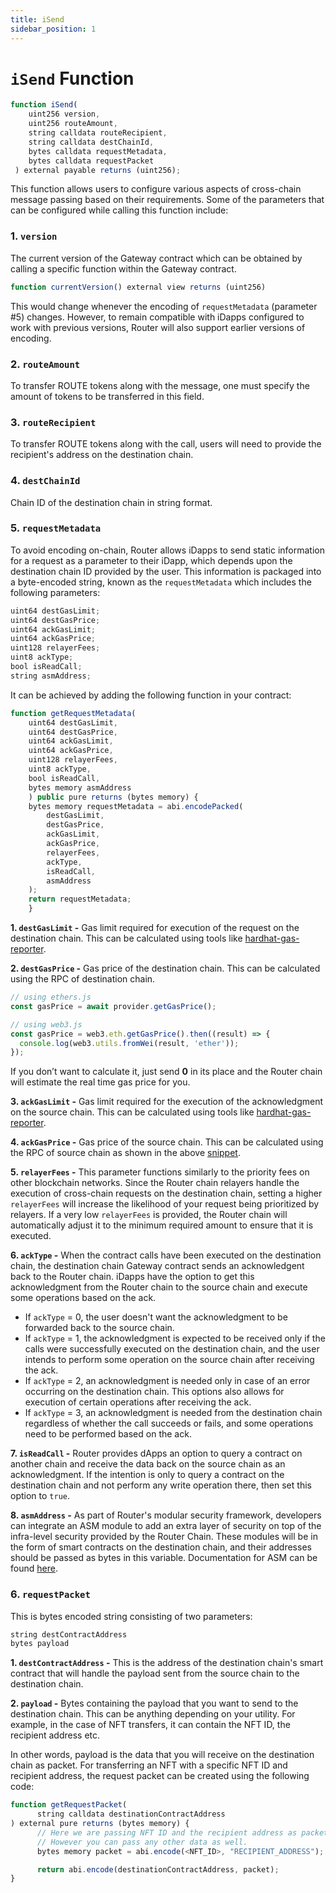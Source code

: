 ```yaml
---
title: iSend
sidebar_position: 1
---
```


# `iSend` Function

```javascript
function iSend(
    uint256 version,
    uint256 routeAmount,
    string calldata routeRecipient,
    string calldata destChainId,
    bytes calldata requestMetadata,
    bytes calldata requestPacket
 ) external payable returns (uint256);
```

This function allows users to configure various aspects of cross-chain message passing based on their requirements. Some of the parameters that can be configured while calling this function include:

### 1. `version`

The current version of the Gateway contract which can be obtained by calling a specific function within the Gateway contract.

```javascript
function currentVersion() external view returns (uint256)
```

This would change whenever the encoding of `requestMetadata` (parameter #5) changes. However, to remain compatible with iDapps configured to work with previous versions, Router will also support earlier versions of encoding.

### 2. `routeAmount`

To transfer ROUTE tokens along with the message, one must specify the amount of tokens to be transferred in this field.

### 3. `routeRecipient`

To transfer ROUTE tokens along with the call, users will need to provide the recipient's address on the destination chain.

### 4. `destChainId`

Chain ID of the destination chain in string format.

### 5. `requestMetadata`

To avoid encoding on-chain, Router allows iDapps to send static information for a request as a parameter to their iDapp, which depends upon the destination chain ID provided by the user. This information is packaged into a byte-encoded string, known as the `requestMetadata` which includes the following parameters:

```javascript
uint64 destGasLimit;
uint64 destGasPrice;
uint64 ackGasLimit;
uint64 ackGasPrice;
uint128 relayerFees;
uint8 ackType;
bool isReadCall;
string asmAddress;
```

It can be achieved by adding the following function in your contract:

```javascript
function getRequestMetadata(
    uint64 destGasLimit,
    uint64 destGasPrice,
    uint64 ackGasLimit,
    uint64 ackGasPrice,
    uint128 relayerFees,
    uint8 ackType,
    bool isReadCall,
    bytes memory asmAddress
    ) public pure returns (bytes memory) {
    bytes memory requestMetadata = abi.encodePacked(
        destGasLimit,
        destGasPrice,
        ackGasLimit,
        ackGasPrice,
        relayerFees,
        ackType,
        isReadCall,
        asmAddress
    );
    return requestMetadata;
    }
```

**1. `destGasLimit` -** Gas limit required for execution of the request on the destination chain. This can be calculated using tools like [hardhat-gas-reporter](https://www.npmjs.com/package/hardhat-gas-reporter).

**2. `destGasPrice` -** Gas price of the destination chain. This can be calculated using the RPC of destination chain.

   ```jsx
   // using ethers.js
   const gasPrice = await provider.getGasPrice();

   // using web3.js
   const gasPrice = web3.eth.getGasPrice().then((result) => {
     console.log(web3.utils.fromWei(result, 'ether'));
   });
   ```

   If you don’t want to calculate it, just send **0** in its place and the Router chain will estimate the real time gas price for you.

**3. `ackGasLimit` -** Gas limit required for the execution of the acknowledgment on the source chain. This can be calculated using tools like [hardhat-gas-reporter](https://www.npmjs.com/package/hardhat-gas-reporter).

**4. `ackGasPrice` -** Gas price of the source chain. This can be calculated using the RPC of source chain as shown in the above [snippet](#5-requestmetadata).

**5. `relayerFees` -** This parameter functions similarly to the priority fees on other blockchain networks. Since the Router chain relayers handle the execution of cross-chain requests on the destination chain, setting a higher `relayerFees` will increase the likelihood of your request being prioritized by relayers. If a very low `relayerFees` is provided, the Router chain will automatically adjust it to the minimum required amount to ensure that it is executed. 

**6. `ackType` -** When the contract calls have been executed on the destination chain, the destination chain Gateway contract sends an acknowledgent back to the Router chain. iDapps have the option to get this acknowledgment from the Router chain to the source chain and execute some operations based on the ack.
   - If `ackType` = 0, the user doesn't want the acknowledgment to be forwarded back to the source chain.
   - If `ackType` = 1, the acknowledgment is expected to be received only if the calls were successfully executed on the destination chain, and the user intends to perform some operation on the source chain after receiving the ack.
   - If `ackType` = 2, an acknowledgment is needed only in case of an error occurring on the destination chain. This options also allows for execution of certain operations after receiving the ack.
   - If `ackType` = 3, an acknowledgment is needed from the destination chain regardless of whether the call succeeds or fails, and some operations need to be performed based on the ack. 

**7. `isReadCall` -** Router provides dApps an option to query a contract on another chain and receive the data back on the source chain as an acknowledgment. If the intention is only to query a contract on the destination chain and not perform any write operation there, then set this option to `true`.

**8. `asmAddress` -** As part of Router's modular security framework, developers can integrate an ASM module to add an extra layer of security on top of the infra-level security provided by the Router Chain. These modules will be in the form of smart contracts on the destination chain, and their addresses should be passed as bytes in this variable. Documentation for ASM can be found [here](../../key-concepts/additional-security-modules).

### 6. `requestPacket`

This is bytes encoded string consisting of two parameters:

```javascript
string destContractAddress
bytes payload
```

**1. `destContractAddress` -** This is the address of the destination chain's smart contract that will handle the payload sent from the source chain to the destination chain.

**2. `payload` -** Bytes containing the payload that you want to send to the destination chain. This can be anything depending on your utility. For example, in the case of NFT transfers, it can contain the NFT ID, the recipient address etc. 


In other words, payload is the data that you will receive on the destination chain as packet. For transferring an NFT with a specific NFT ID and recipient address, the request packet can be created using the following code:

   ```javascript
   function getRequestPacket(
         string calldata destinationContractAddress
   ) external pure returns (bytes memory) {
         // Here we are passing NFT ID and the recipient address as packet.
         // However you can pass any other data as well.
         bytes memory packet = abi.encode(<NFT_ID>, "RECIPIENT_ADDRESS");

         return abi.encode(destinationContractAddress, packet);
   }
   ```
